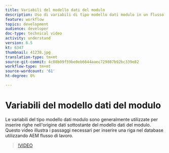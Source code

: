 ```yaml
---
title: Variabili del modello dati del modulo
description: Uso di variabili di tipo modello dati modulo in un flusso di lavoro AEM.
feature: workflow
topics: development
audience: developer
doc-type: technical video
activity: understand
version: 6.5
kt: 6347
thumbnail: 41238.jpg
translation-type: tm+mt
source-git-commit: 4c08b09f59be0eb6644aaec729807b92bc339e82
workflow-type: tm+mt
source-wordcount: '61'
ht-degree: 0%

---
```



# Variabili del modello dati del modulo

Le variabili del tipo modello dati modulo sono generalmente utilizzate per inserire righe nell&#39;origine dati sottostante del modello dati del modulo. Questo video illustra i passaggi necessari per inserire una riga nel database utilizzando AEM flusso di lavoro.



>[!VIDEO](https://video.tv.adobe.com/v/41238/quality=9&learn=on)
